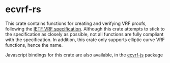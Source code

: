 # ecvrf-rs
This crate contains functions for creating and verifying VRF proofs, following the [IETF VRF specification](https://www.ietf.org/archive/id/draft-irtf-cfrg-vrf-12.html). Although this crate attempts to stick to the specification as closely as possible, not all functions are fully compliant with the specification. In addition, this crate only supports elliptic curve VRF functions, hence the name.

Javascript bindings for this crate are also available, in the [ecvrf-js](https://www.npmjs.com/package/@entropic-labs/ecvrf-js) package
